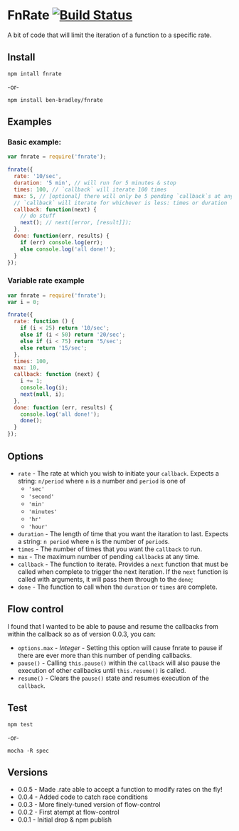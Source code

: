# FnRate [![Build Status](https://secure.travis-ci.org/ben-bradley/fnrate.png)](http://travis-ci.org/ben-bradley/fnrate)

A bit of code that will limit the iteration of a function to a specific rate.

## Install

```
npm intall fnrate
```

-or-

```
npm install ben-bradley/fnrate
```

## Examples

### Basic example:

```javascript
var fnrate = require('fnrate');

fnrate({
  rate: '10/sec',
  duration: '5 min', // will run for 5 minutes & stop
  times: 100, // `callback` will iterate 100 times
  max: 5, // [optional] there will only be 5 pending `callback`s at any time
  // `callback` will iterate for whichever is less: times or duration
  callback: function(next) {
    // do stuff
    next(); // next([error, [result]]);
  },
  done: function(err, results) {
    if (err) console.log(err);
    else console.log('all done!');
  }
});
```

### Variable rate example

```javascript
var fnrate = require('fnrate');
var i = 0;

fnrate({
  rate: function () {
    if (i < 25) return '10/sec';
    else if (i < 50) return '20/sec';
    else if (i < 75) return '5/sec';
    else return '15/sec';
  },
  times: 100,
  max: 10,
  callback: function (next) {
    i += 1;
    console.log(i);
    next(null, i);
  },
  done: function (err, results) {
    console.log('all done!');
    done();
  }
});
```

## Options

- `rate` - The rate at which you wish to initiate your `callback`. Expects a string: `n/period` where `n` is a number and `period` is one of
  - `'sec'`
  - `'second'`
  - `'min'`
  - `'minutes'`
  - `'hr'`
  - `'hour'`
- `duration` - The length of time that you want the itaration to last. Expects a string: `n period` where `n` is the number of `period`s.
- `times` - The number of times that you want the `callback` to run.
- `max` - The maximum number of pending `callback`s at any time.
- `callback` - The function to iterate. Provides a `next` function that must be called when complete to trigger the next iteration. If the `next` function is called with arguments, it will pass them through to the `done`;
- `done` - The function to call when the `duration` or `times` are complete.

## Flow control

I found that I wanted to be able to pause and resume the callbacks from within the callback so as of version 0.0.3, you can:

- `options.max` - _Integer_ - Setting this option will cause fnrate to pause if there are ever more than this number of pending callbacks.
- `pause()` - Calling `this.pause()` within the `callback` will also pause the execution of other callbacks until `this.resume()` is called.
- `resume()` - Clears the `pause()` state and resumes execution of the `callback`.

## Test

```
npm test
```

-or-

```
mocha -R spec
```

## Versions

- 0.0.5 - Made .rate able to accept a function to modify rates on the fly!
- 0.0.4 - Added code to catch race conditions
- 0.0.3 - More finely-tuned version of flow-control
- 0.0.2 - First atempt at flow-control
- 0.0.1 - Initial drop & npm publish

